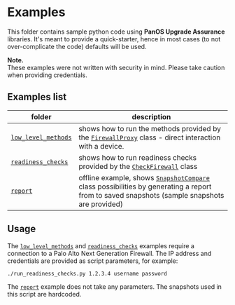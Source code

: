 # Examples

This folder contains sample python code using **PanOS Upgrade Assurance** libraries. It's meant to provide a quick-starter, hence in most cases (to not over-complicate the code) defaults will be used.

**Note.**\
These examples were not written with security in mind. Please take caution when providing credentials.

## Examples list

folder | description
--- | ---
[`low_level_methods`](./low_level_methods/) | shows how to run the methods provided by the [`FirewallProxy`](../panos_upgrade_assurance/firewall_proxy.py) class - direct interaction with a device.
[`readiness_checks`](./readiness_checks/) | shows how to run readiness checks provided by the [`CheckFirewall`](../panos_upgrade_assurance/check_firewall.py) class
[`report`](./report/) | offline example, shows [`SnapshotCompare`](../panos_upgrade_assurance/snapshot_compare.py) class possibilities by generating a report from to saved snapshots (sample snapshots are provided)

## Usage

The [`low_level_methods`](./low_level_methods/) and [`readiness_checks`](./readiness_checks/) examples require a connection to a Palo Alto Next Generation Firewall. The IP address and credentials are provided as script parameters, for example:

```sh
./run_readiness_checks.py 1.2.3.4 username password
```

The [`report`](./report/) example does not take any parameters. The snapshots used in this script are hardcoded.

